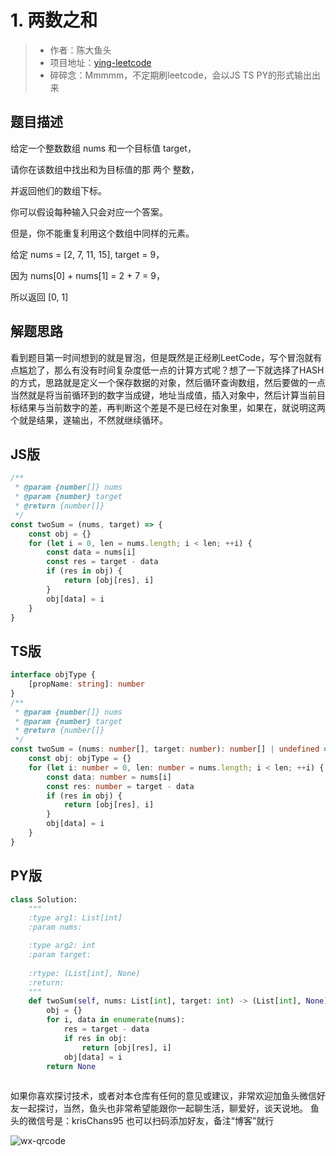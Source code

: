 # 1. 两数之和

>* 作者：陈大鱼头
>* 项目地址：[ying-leetcode](https://github.com/KRISACHAN/ying-leetcode)
>* 碎碎念：Mmmmm，不定期刷leetcode，会以JS TS PY的形式输出出来


## 题目描述
给定一个整数数组 nums 和一个目标值 target，

请你在该数组中找出和为目标值的那 两个 整数，

并返回他们的数组下标。

你可以假设每种输入只会对应一个答案。

但是，你不能重复利用这个数组中同样的元素。

给定 nums = [2, 7, 11, 15], target = 9，

因为 nums[0] + nums[1] = 2 + 7 = 9，

所以返回 [0, 1]

## 解题思路
看到题目第一时间想到的就是冒泡，但是既然是正经刷LeetCode，写个冒泡就有点尴尬了，那么有没有时间复杂度低一点的计算方式呢？想了一下就选择了HASH的方式，思路就是定义一个保存数据的对象，然后循环查询数组，然后要做的一点当然就是将当前循环到的数字当成键，地址当成值，插入对象中，然后计算当前目标结果与当前数字的差，再判断这个差是不是已经在对象里，如果在，就说明这两个就是结果，遂输出，不然就继续循环。


## JS版

```javascript
/**
 * @param {number[]} nums
 * @param {number} target
 * @return {number[]}
 */
const twoSum = (nums, target) => {
    const obj = {}
    for (let i = 0, len = nums.length; i < len; ++i) {
		const data = nums[i]
        const res = target - data
        if (res in obj) {
            return [obj[res], i]
        }
        obj[data] = i
    }
}
```

## TS版

```typescript
interface objType {
    [propName: string]: number
}
/**
 * @param {number[]} nums
 * @param {number} target
 * @return {number[]}
 */ 
const twoSum = (nums: number[], target: number): number[] | undefined => {
	const obj: objType = {}
    for (let i: number = 0, len: number = nums.length; i < len; ++i) {
        const data: number = nums[i]
        const res: number = target - data
        if (res in obj) {
            return [obj[res], i]
        }
        obj[data] = i
    }
}
```

## PY版

```python
class Solution:
    """
    :type arg1: List[int]
    :param nums:

    :type arg2: int
    :param target:
    
    :rtype: (List[int], None)
    :return:
    """
    def twoSum(self, nums: List[int], target: int) -> (List[int], None):
        obj = {}
        for i, data in enumerate(nums):
            res = target - data
            if res in obj:
                return [obj[res], i]
            obj[data] = i
        return None
        
```

如果你喜欢探讨技术，或者对本仓库有任何的意见或建议，非常欢迎加鱼头微信好友一起探讨，当然，鱼头也非常希望能跟你一起聊生活，聊爱好，谈天说地。 鱼头的微信号是：krisChans95 也可以扫码添加好友，备注“博客”就行

![wx-qrcode](https://fish-pond-1253945200.cos.ap-guangzhou.myqcloud.com/img/base/wx-qrcode1.jpg)
